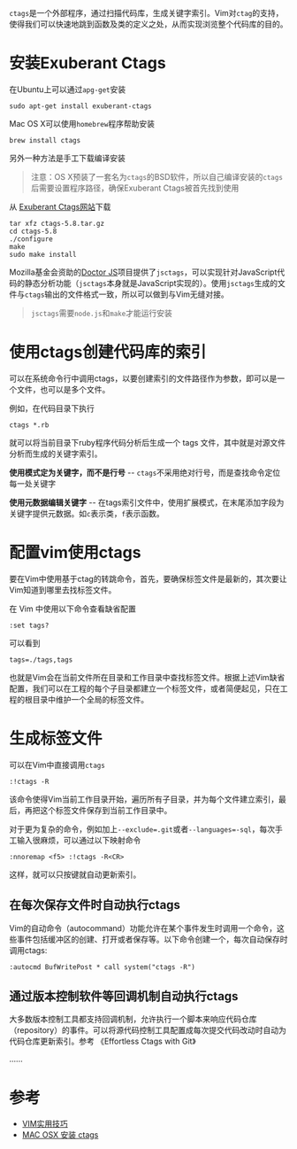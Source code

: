 `ctags`是一个外部程序，通过扫描代码库，生成关键字索引。Vim对`ctag`的支持，使得我们可以快速地跳到函数及类的定义之处，从而实现浏览整个代码库的目的。

# 安装Exuberant Ctags

在Ubuntu上可以通过`apg-get`安装

    sudo apt-get install exuberant-ctags

Mac OS X可以使用`homebrew`程序帮助安装

    brew install ctags

另外一种方法是手工下载编译安装

> 注意：OS X预装了一套名为`ctags`的BSD软件，所以自己编译安装的`ctags`后需要设置程序路径，确保Exuberant Ctags被首先找到使用

从 [Exuberant Ctags网站](http://ctags.sourceforge.net/)下载

    tar xfz ctags-5.8.tar.gz
    cd ctags-5.8
    ./configure
    make
    sudo make install 

Mozilla基金会资助的[Doctor JS](https://github.com/mozilla/doctorjs)项目提供了`jsctags`，可以实现针对JavaScript代码的静态分析功能（`jsctags`本身就是JavaScript实现的）。使用`jsctags`生成的文件与`ctags`输出的文件格式一致，所以可以做到与Vim无缝对接。

> `jsctags`需要`node.js`和`make`才能运行安装

# 使用ctags创建代码库的索引

可以在系统命令行中调用ctags，以要创建索引的文件路径作为参数，即可以是一个文件，也可以是多个文件。

例如，在代码目录下执行

    ctags *.rb

就可以将当前目录下ruby程序代码分析后生成一个 tags 文件，其中就是对源文件分析而生成的关键字索引。

**使用模式定为关键字，而不是行号** -- `ctags`不采用绝对行号，而是查找命令定位每一处关键字

**使用元数据编辑关键字** -- 在tags索引文件中，使用扩展模式，在末尾添加字段为关键字提供元数据。如`c`表示类，`f`表示函数。

# 配置vim使用ctags

要在Vim中使用基于ctag的转跳命令，首先，要确保标签文件是最新的，其次要让Vim知道到哪里去找标签文件。

在 Vim 中使用以下命令查看缺省配置

    :set tags?

可以看到

    tags=./tags,tags

也就是Vim会在当前文件所在目录和工作目录中查找标签文件。根据上述Vim缺省配置，我们可以在工程的每个子目录都建立一个标签文件，或者简便起见，只在工程的根目录中维护一个全局的标签文件。

# 生成标签文件

可以在Vim中直接调用`ctags`

    :!ctags -R

该命令使得Vim当前工作目录开始，遍历所有子目录，并为每个文件建立索引，最后，再把这个标签文件保存到当前工作目录中。

对于更为复杂的命令，例如加上`--exclude=.git`或者`--languages=-sql`，每次手工输入很麻烦，可以通过以下映射命令

    :nnoremap <f5> :!ctags -R<CR>

这样，就可以只按<F5>键就自动更新索引。

## 在每次保存文件时自动执行ctags

Vim的自动命令（autocommand）功能允许在某个事件发生时调用一个命令，这些事件包括缓冲区的创建、打开或者保存等。以下命令创建一个，每次自动保存时调用ctags:

    :autocmd BufWritePost * call system("ctags -R")

## 通过版本控制软件等回调机制自动执行ctags

大多数版本控制工具都支持回调机制，允许执行一个脚本来响应代码仓库（repository）的事件。可以将源代码控制工具配置成每次提交代码改动时自动为代码仓库更新索引。参考 《Effortless Ctags with Git》

......

# 参考

* [VIM实用技巧](http://www.amazon.cn/Vim实用技巧-英-Drew-Neil/dp/B00VE6RYAI/ref=sr_1_1_twi_kin_2?ie=UTF8&qid=1451224675&sr=8-1&keywords=VIM实用技巧)
* [MAC OSX 安装 ctags](http://blog.163.com/aravarcv@126/blog/static/12384272820135111491143/)